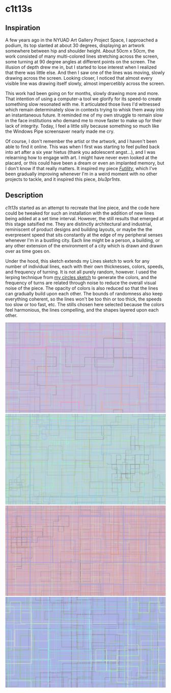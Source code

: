# c1t13s

## Inspiration
A few years ago in the NYUAD Art Gallery Project Space, I approached a podium, its top slanted at about 30 degrees, displaying an artwork somewhere between hip and shoulder height. About 50cm x 50cm, the work consisted of many multi-colored lines stretching across the screen, some turning at 90 degree angles at different points on the screen. The illusion of depth drew me in, but I started to lose interest when I realized that there was little else. And then I saw one of the lines was moving, slowly drawing across the screen. Looking closer, I noticed that almost every visible line was drawing itself slowly, almost impercetibly across the screen. 

This work had been going on for months, slowly drawing more and more. That intention of using a computer-a tool we glorify for its speed-to create something slow resonated with me. It articulated those lives I'd witnessed which remain determinately slow in contexts trying to whisk them away into an instantaneous future. It reminded me of my own struggle to remain slow in the face institutions who demand me to move faster to make up for their lack of integrity. Today, I feel a little silly because something so much like the Windows Pipe screensaver nearly made me cry.

Of course, I don't remember the artist or the artwork, and I haven't been able to find it online. This was when I first was starting to feel pulled back into art after a six year hietus (thank you adolescent angst...), and I was relearning how to engage with art. I might have never even looked at the placard, or this could have been a dream or even an implanted memory, but I don't know if that really matters. It inspired my piece [_Futility_](https://williammlekush.com/futility/), which I've been gradually improving whenever I'm in a weird moment with no other projects to tackle, and it inspired this piece, _blu3pr1nts_.

## Description

_c1t13s_ started as an attempt to recreate that line piece, and the code here could be tweaked for such an installation with the addition of new lines being added at a set time interval. However, the still results that emerged at this stage satsified me. They are distinctly architectural and industrial, reminiscent of product designs and building layouts, or maybe the the everpresent speed that sits constantly at the edge of my peripheral senses whenever I'm in a bustling city. Each line might be a person, a building, or any other extension of the environment of a city which is drawn and drawn over as time goes on.

Under the hood, this sketch extends my Lines sketch to work for any number of individual lines, each with their own thicknesses, colors, speeds, and frequency of turning. It is not all purely random, however. I used the lerping technique from [my circles sketch](https://github.com/williammlekush/Software-Art-Image/main/01_threeCircles) to generate the colors, and the frequency of turns are related through noise to reduce the overall visual noise of the piece. The opacity of colors is also reduced so that the lines can gradually build upon each other. The bounds of randomness also keep everything coherent, so the lines won't be too thin or too thick, the speeds too slow or too fast, etc. The stills chosen here selected because the colors feel harmonious, the lines compelling, and the shapes layered upon each other.

![Example 1](bin/data/screenshot23515.png)
![Example 2](bin/data/screenshot62495.png)
![Example 3](bin/data/screenshot56625.png)
![Example 4](bin/data/screenshot38301.png)
